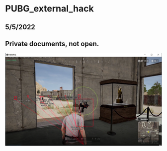 # PUBG_external_hack
## 5/5/2022
## Private documents, not open.

![](https://github.com/ZZZ-Monster/PUBG-external_hack/blob/main/1.png)
